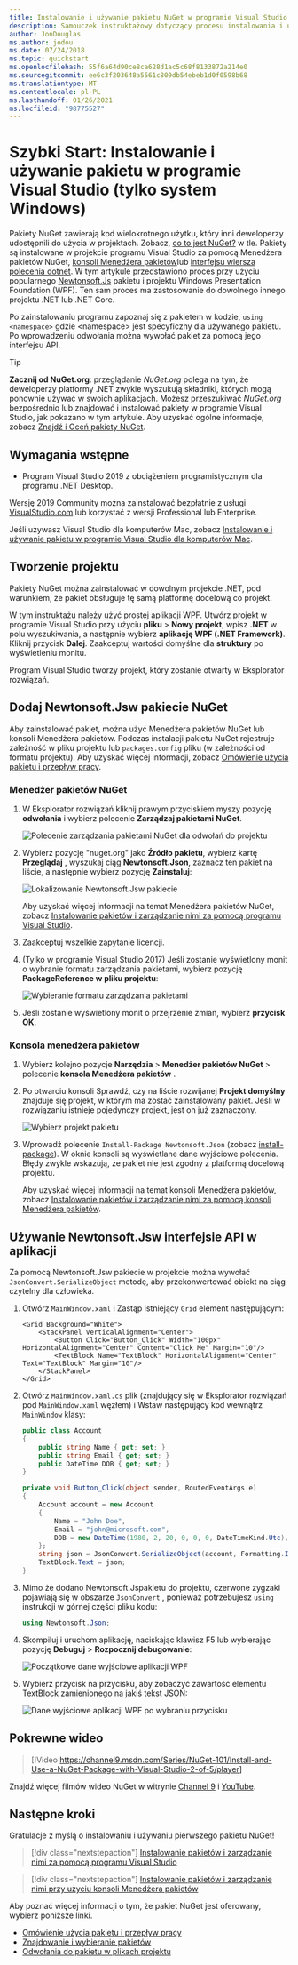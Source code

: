 ```yaml
---
title: Instalowanie i używanie pakietu NuGet w programie Visual Studio
description: Samouczek instruktażowy dotyczący procesu instalowania i używania pakietu NuGet w projekcie programu Visual Studio.
author: JonDouglas
ms.author: jodou
ms.date: 07/24/2018
ms.topic: quickstart
ms.openlocfilehash: 55f6a64d90ce8ca628d1ac5c68f8133872a214e0
ms.sourcegitcommit: ee6c3f203648a5561c809db54ebeb1d0f0598b68
ms.translationtype: MT
ms.contentlocale: pl-PL
ms.lasthandoff: 01/26/2021
ms.locfileid: "98775527"
---
```

# <a name="quickstart-install-and-use-a-package-in-visual-studio-windows-only"></a>Szybki Start: Instalowanie i używanie pakietu w programie Visual Studio (tylko system Windows)

Pakiety NuGet zawierają kod wielokrotnego użytku, który inni deweloperzy udostępnili do użycia w projektach. Zobacz, [co to jest NuGet?](../What-is-NuGet.md) w tle. Pakiety są instalowane w projekcie programu Visual Studio za pomocą Menedżera pakietów NuGet, [konsoli Menedżera pakietów](../consume-packages/install-use-packages-powershell.md)lub [interfejsu wiersza polecenia dotnet](install-and-use-a-package-using-the-dotnet-cli.md). W tym artykule przedstawiono proces przy użyciu popularnego [Newtonsoft.Js](https://www.nuget.org/packages/Newtonsoft.Json/) pakietu i projektu Windows Presentation Foundation (WPF). Ten sam proces ma zastosowanie do dowolnego innego projektu .NET lub .NET Core.

Po zainstalowaniu programu zapoznaj się z pakietem w kodzie, `using <namespace>` gdzie \<namespace\> jest specyficzny dla używanego pakietu. Po wprowadzeniu odwołania można wywołać pakiet za pomocą jego interfejsu API.

> [!Tip]
> **Zacznij od NuGet.org**: przeglądanie *NuGet.org* polega na tym, że deweloperzy platformy .NET zwykle wyszukują składniki, których mogą ponownie używać w swoich aplikacjach. Możesz przeszukiwać *NuGet.org* bezpośrednio lub znajdować i instalować pakiety w programie Visual Studio, jak pokazano w tym artykule. Aby uzyskać ogólne informacje, zobacz [Znajdź i Oceń pakiety NuGet](../consume-packages/finding-and-choosing-packages.md).

## <a name="prerequisites"></a>Wymagania wstępne

- Program Visual Studio 2019 z obciążeniem programistycznym dla programu .NET Desktop.

Wersję 2019 Community można zainstalować bezpłatnie z usługi [VisualStudio.com](https://www.visualstudio.com/) lub korzystać z wersji Professional lub Enterprise.

Jeśli używasz Visual Studio dla komputerów Mac, zobacz [Instalowanie i używanie pakietu w programie Visual Studio dla komputerów Mac](install-and-use-a-package-in-visual-studio-mac.md).

## <a name="create-a-project"></a>Tworzenie projektu

Pakiety NuGet można zainstalować w dowolnym projekcie .NET, pod warunkiem, że pakiet obsługuje tę samą platformę docelową co projekt.

W tym instruktażu należy użyć prostej aplikacji WPF. Utwórz projekt w programie Visual Studio przy użyciu **pliku**  >  **Nowy projekt**, wpisz **.NET** w polu wyszukiwania, a następnie wybierz **aplikację WPF (.NET Framework)**. Kliknij przycisk **Dalej**. Zaakceptuj wartości domyślne dla **struktury** po wyświetleniu monitu.

Program Visual Studio tworzy projekt, który zostanie otwarty w Eksplorator rozwiązań.

## <a name="add-the-newtonsoftjson-nuget-package"></a>Dodaj Newtonsoft.Jsw pakiecie NuGet

Aby zainstalować pakiet, można użyć Menedżera pakietów NuGet lub konsoli Menedżera pakietów. Podczas instalacji pakietu NuGet rejestruje zależność w pliku projektu lub `packages.config` pliku (w zależności od formatu projektu). Aby uzyskać więcej informacji, zobacz [Omówienie użycia pakietu i przepływ pracy](../consume-packages/Overview-and-Workflow.md).

### <a name="nuget-package-manager"></a>Menedżer pakietów NuGet

1. W Eksplorator rozwiązań kliknij prawym przyciskiem myszy pozycję **odwołania** i wybierz polecenie **Zarządzaj pakietami NuGet**.

    ![Polecenie zarządzania pakietami NuGet dla odwołań do projektu](media/QS_Use-02-ManageNuGetPackages.png)

1. Wybierz pozycję "nuget.org" jako **Źródło pakietu**, wybierz kartę **Przeglądaj** , wyszukaj ciąg **Newtonsoft.Json**, zaznacz ten pakiet na liście, a następnie wybierz pozycję **Zainstaluj**:

    ![Lokalizowanie Newtonsoft.Jsw pakiecie](media/QS_Use-03-NewtonsoftJson.png)

    Aby uzyskać więcej informacji na temat Menedżera pakietów NuGet, zobacz [Instalowanie pakietów i zarządzanie nimi za pomocą programu Visual Studio](../consume-packages/install-use-packages-visual-studio.md).

1. Zaakceptuj wszelkie zapytanie licencji.

1. (Tylko w programie Visual Studio 2017) Jeśli zostanie wyświetlony monit o wybranie formatu zarządzania pakietami, wybierz pozycję **PackageReference w pliku projektu**:

    ![Wybieranie formatu zarządzania pakietami](media/QS_Use-03b-SelectFormat.png)

1. Jeśli zostanie wyświetlony monit o przejrzenie zmian, wybierz **przycisk OK**.

### <a name="package-manager-console"></a>Konsola menedżera pakietów

1. Wybierz kolejno pozycje **Narzędzia**  >  **Menedżer pakietów NuGet**  >  polecenie **konsola Menedżera pakietów** .

1. Po otwarciu konsoli Sprawdź, czy na liście rozwijanej **Projekt domyślny** znajduje się projekt, w którym ma zostać zainstalowany pakiet. Jeśli w rozwiązaniu istnieje pojedynczy projekt, jest on już zaznaczony.

    ![Wybierz projekt pakietu](media/QS_Use-08-Console1.png)

1. Wprowadź polecenie `Install-Package Newtonsoft.Json` (zobacz [install-package](../reference/ps-reference/ps-ref-install-package.md)). W oknie konsoli są wyświetlane dane wyjściowe polecenia. Błędy zwykle wskazują, że pakiet nie jest zgodny z platformą docelową projektu.

   Aby uzyskać więcej informacji na temat konsoli Menedżera pakietów, zobacz [Instalowanie pakietów i zarządzanie nimi za pomocą konsoli Menedżera pakietów](../consume-packages/install-use-packages-powershell.md).

## <a name="use-the-newtonsoftjson-api-in-the-app"></a>Używanie Newtonsoft.Jsw interfejsie API w aplikacji

Za pomocą Newtonsoft.Jsw pakiecie w projekcie można wywołać `JsonConvert.SerializeObject` metodę, aby przekonwertować obiekt na ciąg czytelny dla człowieka.

1. Otwórz `MainWindow.xaml` i Zastąp istniejący `Grid` element następującym:

    ```xaml
    <Grid Background="White">
        <StackPanel VerticalAlignment="Center">
            <Button Click="Button_Click" Width="100px" HorizontalAlignment="Center" Content="Click Me" Margin="10"/>
            <TextBlock Name="TextBlock" HorizontalAlignment="Center" Text="TextBlock" Margin="10"/>
        </StackPanel>
    </Grid>
    ```

1. Otwórz `MainWindow.xaml.cs` plik (znajdujący się w Eksplorator rozwiązań pod `MainWindow.xaml` węzłem) i Wstaw następujący kod wewnątrz `MainWindow` klasy:

    ```cs
    public class Account
    {
        public string Name { get; set; }
        public string Email { get; set; }
        public DateTime DOB { get; set; }
    }

    private void Button_Click(object sender, RoutedEventArgs e)
    {
        Account account = new Account
        {
            Name = "John Doe",
            Email = "john@microsoft.com",
            DOB = new DateTime(1980, 2, 20, 0, 0, 0, DateTimeKind.Utc),
        };
        string json = JsonConvert.SerializeObject(account, Formatting.Indented);
        TextBlock.Text = json;
    }
    ```

1. Mimo że dodano Newtonsoft.Jspakietu do projektu, czerwone zygzaki pojawiają się w obszarze `JsonConvert` , ponieważ potrzebujesz `using` instrukcji w górnej części pliku kodu:

    ```cs
    using Newtonsoft.Json;
    ```

1. Skompiluj i uruchom aplikację, naciskając klawisz F5 lub wybierając pozycję **Debuguj**  >  **Rozpocznij debugowanie**:

    ![Początkowe dane wyjściowe aplikacji WPF](media/QS_Use-06-AppStart.png)

1. Wybierz przycisk na przycisku, aby zobaczyć zawartość elementu TextBlock zamienionego na jakiś tekst JSON:

    ![Dane wyjściowe aplikacji WPF po wybraniu przycisku](media/QS_Use-07-AppEnd.png)

## <a name="related-video"></a>Pokrewne wideo

> [!Video https://channel9.msdn.com/Series/NuGet-101/Install-and-Use-a-NuGet-Package-with-Visual-Studio-2-of-5/player]

Znajdź więcej filmów wideo NuGet w witrynie [Channel 9](https://channel9.msdn.com/Series/NuGet-101) i [YouTube](https://www.youtube.com/playlist?list=PLdo4fOcmZ0oVLvfkFk8O9h6v2Dcdh2bh_).

## <a name="next-steps"></a>Następne kroki

Gratulacje z myślą o instalowaniu i używaniu pierwszego pakietu NuGet!

> [!div class="nextstepaction"]
> [Instalowanie pakietów i zarządzanie nimi za pomocą programu Visual Studio](../consume-packages/install-use-packages-visual-studio.md)

> [!div class="nextstepaction"]
> [Instalowanie pakietów i zarządzanie nimi przy użyciu konsoli Menedżera pakietów](../consume-packages/install-use-packages-powershell.md)

Aby poznać więcej informacji o tym, że pakiet NuGet jest oferowany, wybierz poniższe linki.

- [Omówienie użycia pakietu i przepływ pracy](../consume-packages/overview-and-workflow.md)
- [Znajdowanie i wybieranie pakietów](../consume-packages/finding-and-choosing-packages.md)
- [Odwołania do pakietu w plikach projektu](../consume-packages/package-references-in-project-files.md)
